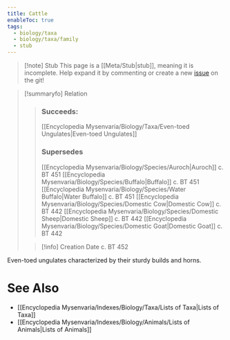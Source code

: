 ```yaml
---
title: Cattle
enableToc: true
tags:
  - biology/taxa
  - biology/taxa/family
  - stub
---
```


> [!note] Stub
> This page is a [[Meta/Stub|stub]], meaning it is incomplete. Help expand it by commenting or create a new [issue](https://github.com/RagtimeGal/quartz--encyclopedia-mysenvaria/issues/new/choose) on the git!


> [!summary[](Meta/Stubs.md)fo] Relation
> > ### Succeeds:
> > [[Encyclopedia Mysenvaria/Biology/Taxa/Even-toed Ungulates|Even-toed Ungulates]]
> > ### Supersedes 
> > [[Encyclopedia Mysenvaria/Biology/Species/Auroch|Auroch]] c. BT 451
> > [[Encyclopedia Mysenvaria/Biology/Species/Buffalo|Buffalo]] c. BT 451
> > [[Encyclopedia Mysenvaria/Biology/Species/Water Buffalo|Water Buffalo]] c. BT 451
> > [[Encyclopedia Mysenvaria/Biology/Species/Domestic Cow|Domestic Cow]] c. BT 442
> > [[Encyclopedia Mysenvaria/Biology/Species/Domestic Sheep|Domestic Sheep]] c. BT 442
> > [[Encyclopedia Mysenvaria/Biology/Species/Domestic Goat|Domestic Goat]] c. BT 442
>
> > [!info] Creation Date
> > c. BT 452

Even-toed ungulates characterized by their sturdy builds and horns.

# See Also
- [[Encyclopedia Mysenvaria/Indexes/Biology/Taxa/Lists of Taxa|Lists of Taxa]]
- [[Encyclopedia Mysenvaria/Indexes/Biology/Animals/Lists of Animals|Lists of Animals]]
